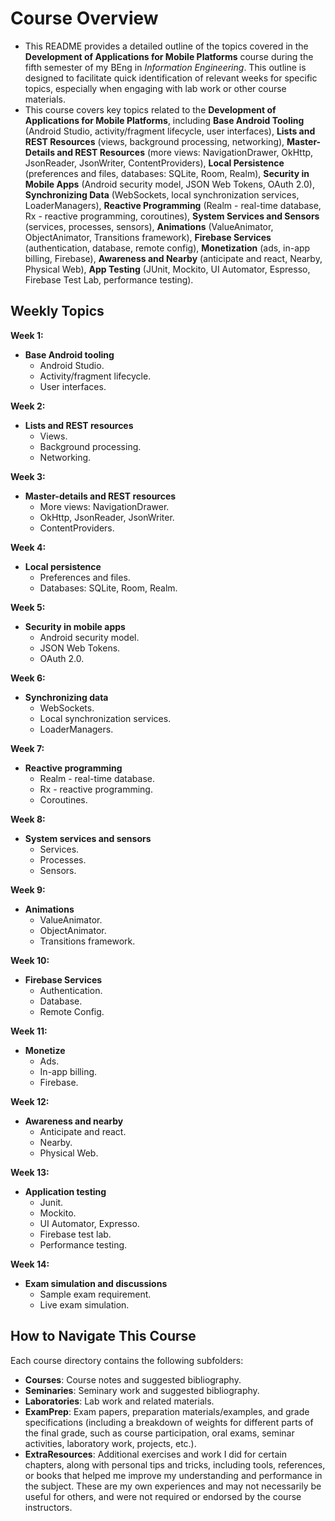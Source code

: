 # Course Overview

- This README provides a detailed outline of the topics covered in the **Development of Applications for Mobile Platforms** course during the fifth semester of my BEng in _Information Engineering_. This outline is designed to facilitate quick identification of relevant weeks for specific topics, especially when engaging with lab work or other course materials.
- This course covers key topics related to the **Development of Applications for Mobile Platforms**, including **Base Android Tooling** (Android Studio, activity/fragment lifecycle, user interfaces), **Lists and REST Resources** (views, background processing, networking), **Master-Details and REST Resources** (more views: NavigationDrawer, OkHttp, JsonReader, JsonWriter, ContentProviders), **Local Persistence** (preferences and files, databases: SQLite, Room, Realm), **Security in Mobile Apps** (Android security model, JSON Web Tokens, OAuth 2.0), **Synchronizing Data** (WebSockets, local synchronization services, LoaderManagers), **Reactive Programming** (Realm - real-time database, Rx - reactive programming, coroutines), **System Services and Sensors** (services, processes, sensors), **Animations** (ValueAnimator, ObjectAnimator, Transitions framework), **Firebase Services** (authentication, database, remote config), **Monetization** (ads, in-app billing, Firebase), **Awareness and Nearby** (anticipate and react, Nearby, Physical Web), **App Testing** (JUnit, Mockito, UI Automator, Espresso, Firebase Test Lab, performance testing).

## Weekly Topics

**Week 1:** 
- **Base Android tooling**
  - Android Studio.
  - Activity/fragment lifecycle.
  - User interfaces.

**Week 2:**
- **Lists and REST resources**
  - Views.
  - Background processing.
  - Networking.

**Week 3:**
- **Master-details and REST resources**
  - More views: NavigationDrawer.
  - OkHttp, JsonReader, JsonWriter.
  - ContentProviders.

**Week 4:**
- **Local persistence**
  - Preferences and files.
  - Databases: SQLite, Room, Realm.

**Week 5:**
- **Security in mobile apps**
  - Android security model.
  - JSON Web Tokens.
  - OAuth 2.0.

**Week 6:**
- **Synchronizing data**
  - WebSockets.
  - Local synchronization services.
  - LoaderManagers.

**Week 7:**
- **Reactive programming**
  - Realm - real-time database.
  - Rx - reactive programming.
  - Coroutines.

**Week 8:**
- **System services and sensors**
  - Services.
  - Processes.
  - Sensors.

**Week 9:**
- **Animations**
  - ValueAnimator.
  - ObjectAnimator.
  - Transitions framework.

**Week 10:**
- **Firebase Services**
  - Authentication.
  - Database.
  - Remote Config.

**Week 11:**
- **Monetize**
  - Ads.
  - In-app billing.
  - Firebase.

**Week 12:**
- **Awareness and nearby**
  - Anticipate and react.
  - Nearby.
  - Physical Web.

**Week 13:**
- **Application testing**
  - Junit.
  - Mockito.
  - UI Automator, Expresso.
  - Firebase test lab.
  - Performance testing.

**Week 14:**
- **Exam simulation and discussions**
  - Sample exam requirement.
  - Live exam simulation.

## How to Navigate This Course

Each course directory contains the following subfolders:

- **Courses**: Course notes and suggested bibliography.
- **Seminaries**: Seminary work and suggested bibliography.
- **Laboratories**: Lab work and related materials.
- **ExamPrep**: Exam papers, preparation materials/examples, and grade specifications (including a breakdown of weights for different parts of the final grade, such as course participation, oral exams, seminar activities, laboratory work, projects, etc.).
- **ExtraResources**: Additional exercises and work I did for certain chapters, along with personal tips and tricks, including tools, references, or books that helped me improve my understanding and performance in the subject. These are my own experiences and may not necessarily be useful for others, and were not required or endorsed by the course instructors.

